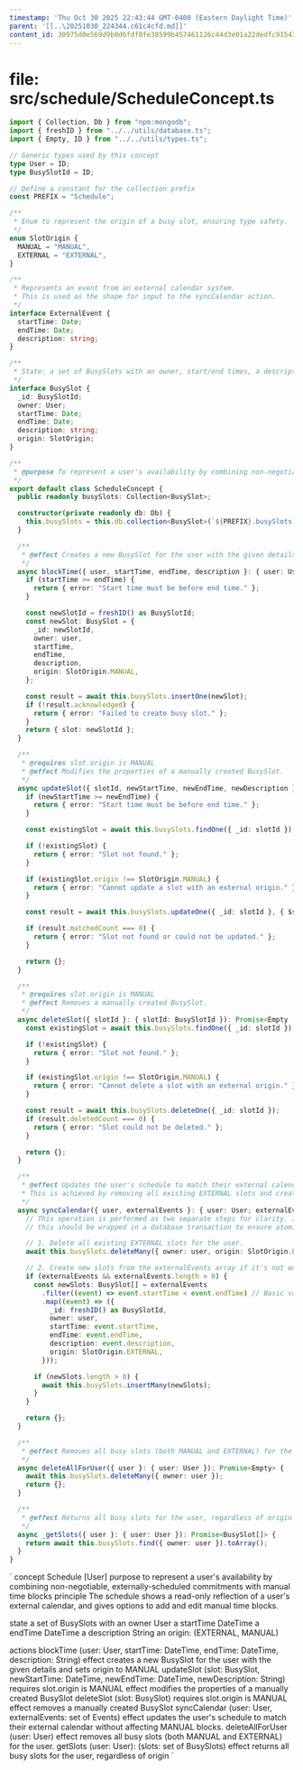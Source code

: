 ```yaml
---
timestamp: 'Thu Oct 30 2025 22:43:44 GMT-0400 (Eastern Daylight Time)'
parent: '[[..\20251030_224344.c61c4cfd.md]]'
content_id: 30975d0e569d9b0d6fdf0fe38599b457461126c44d3e01a22dedfc9154373762
---
```


# file: src/schedule/ScheduleConcept.ts

```typescript
import { Collection, Db } from "npm:mongodb";
import { freshID } from "../../utils/database.ts";
import { Empty, ID } from "../../utils/types.ts";

// Generic types used by this concept
type User = ID;
type BusySlotId = ID;

// Define a constant for the collection prefix
const PREFIX = "Schedule";

/**
 * Enum to represent the origin of a busy slot, ensuring type safety.
 */
enum SlotOrigin {
  MANUAL = "MANUAL",
  EXTERNAL = "EXTERNAL",
}

/**
 * Represents an event from an external calendar system.
 * This is used as the shape for input to the syncCalendar action.
 */
interface ExternalEvent {
  startTime: Date;
  endTime: Date;
  description: string;
}

/**
 * State: a set of BusySlots with an owner, start/end times, a description, and an origin.
 */
interface BusySlot {
  _id: BusySlotId;
  owner: User;
  startTime: Date;
  endTime: Date;
  description: string;
  origin: SlotOrigin;
}

/**
 * @purpose To represent a user's availability by combining non-negotiable, externally-scheduled commitments with manual time blocks.
 */
export default class ScheduleConcept {
  public readonly busySlots: Collection<BusySlot>;

  constructor(private readonly db: Db) {
    this.busySlots = this.db.collection<BusySlot>(`${PREFIX}.busySlots`);
  }

  /**
   * @effect Creates a new BusySlot for the user with the given details and sets origin to MANUAL.
   */
  async blockTime({ user, startTime, endTime, description }: { user: User; startTime: Date; endTime: Date; description: string }): Promise<{ slot: BusySlotId } | { error: string }> {
    if (startTime >= endTime) {
      return { error: "Start time must be before end time." };
    }

    const newSlotId = freshID() as BusySlotId;
    const newSlot: BusySlot = {
      _id: newSlotId,
      owner: user,
      startTime,
      endTime,
      description,
      origin: SlotOrigin.MANUAL,
    };

    const result = await this.busySlots.insertOne(newSlot);
    if (!result.acknowledged) {
      return { error: "Failed to create busy slot." };
    }
    return { slot: newSlotId };
  }

  /**
   * @requires slot.origin is MANUAL
   * @effect Modifies the properties of a manually created BusySlot.
   */
  async updateSlot({ slotId, newStartTime, newEndTime, newDescription }: { slotId: BusySlotId; newStartTime: Date; newEndTime: Date; newDescription: string }): Promise<Empty | { error: string }> {
    if (newStartTime >= newEndTime) {
      return { error: "Start time must be before end time." };
    }

    const existingSlot = await this.busySlots.findOne({ _id: slotId });

    if (!existingSlot) {
      return { error: "Slot not found." };
    }

    if (existingSlot.origin !== SlotOrigin.MANUAL) {
      return { error: "Cannot update a slot with an external origin." };
    }

    const result = await this.busySlots.updateOne({ _id: slotId }, { $set: { startTime: newStartTime, endTime: newEndTime, description: newDescription } });

    if (result.matchedCount === 0) {
      return { error: "Slot not found or could not be updated." };
    }

    return {};
  }

  /**
   * @requires slot.origin is MANUAL
   * @effect Removes a manually created BusySlot.
   */
  async deleteSlot({ slotId }: { slotId: BusySlotId }): Promise<Empty | { error: string }> {
    const existingSlot = await this.busySlots.findOne({ _id: slotId });

    if (!existingSlot) {
      return { error: "Slot not found." };
    }

    if (existingSlot.origin !== SlotOrigin.MANUAL) {
      return { error: "Cannot delete a slot with an external origin." };
    }

    const result = await this.busySlots.deleteOne({ _id: slotId });
    if (result.deletedCount === 0) {
      return { error: "Slot could not be deleted." };
    }

    return {};
  }

  /**
   * @effect Updates the user's schedule to match their external calendar without affecting MANUAL blocks.
   * This is achieved by removing all existing EXTERNAL slots and creating new ones from the provided events.
   */
  async syncCalendar({ user, externalEvents }: { user: User; externalEvents: ExternalEvent[] }): Promise<Empty | { error: string }> {
    // This operation is performed as two separate steps for clarity. In a production system,
    // this should be wrapped in a database transaction to ensure atomicity.

    // 1. Delete all existing EXTERNAL slots for the user.
    await this.busySlots.deleteMany({ owner: user, origin: SlotOrigin.EXTERNAL });

    // 2. Create new slots from the externalEvents array if it's not empty.
    if (externalEvents && externalEvents.length > 0) {
      const newSlots: BusySlot[] = externalEvents
        .filter((event) => event.startTime < event.endTime) // Basic validation
        .map((event) => ({
          _id: freshID() as BusySlotId,
          owner: user,
          startTime: event.startTime,
          endTime: event.endTime,
          description: event.description,
          origin: SlotOrigin.EXTERNAL,
        }));

      if (newSlots.length > 0) {
        await this.busySlots.insertMany(newSlots);
      }
    }

    return {};
  }

  /**
   * @effect Removes all busy slots (both MANUAL and EXTERNAL) for the user.
   */
  async deleteAllForUser({ user }: { user: User }): Promise<Empty> {
    await this.busySlots.deleteMany({ owner: user });
    return {};
  }

  /**
   * @effect Returns all busy slots for the user, regardless of origin.
   */
  async _getSlots({ user }: { user: User }): Promise<BusySlot[]> {
    return await this.busySlots.find({ owner: user }).toArray();
  }
}
```

\`
concept Schedule \[User]
purpose to represent a user's availability by combining non-negotiable, externally-scheduled commitments with manual time blocks
principle The schedule shows a read-only reflection of a user's external calendar, and gives options to add and edit manual time blocks.

state
a set of BusySlots with
an owner User
a startTime DateTime
a endTime DateTime
a description String
an origin: (EXTERNAL, MANUAL)

actions
blockTime (user: User, startTime: DateTime, endTime: DateTime, description: String)
effect creates a new BusySlot for the user with the given details and sets origin to MANUAL
updateSlot (slot: BusySlot, newStartTime: DateTime, newEndTime: DateTime, newDescription: String)
requires slot.origin is MANUAL
effect modifies the properties of a manually created BusySlot
deleteSlot (slot: BusySlot)
requires slot.origin is MANUAL
effect removes a manually created BusySlot
syncCalendar (user: User, externalEvents: set of Events)
effect updates the user's schedule to match their external calendar without affecting MANUAL blocks.
deleteAllForUser (user: User)
effect removes all busy slots (both MANUAL and EXTERNAL) for the user.
getSlots (user: User): (slots: set of BusySlots)
effect returns all busy slots for the user, regardless of origin
\`
